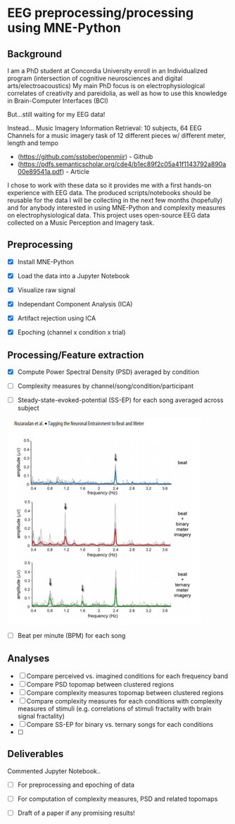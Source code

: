 
# EEG preprocessing/processing using MNE-Python

## Background

I am a PhD student at Concordia University enroll in an Individualized program (intersection of cognitive neurosciences and digital arts/electroacoustics)
My main PhD focus is on electrophysiological correlates of creativity and pareidolia, as well as how to use this knowledge in Brain-Computer Interfaces (BCI)

But...still waiting for my EEG data!

Instead...
Music Imagery Information Retrieval: 10 subjects, 64 EEG Channels for a music imagery task of 12 different pieces w/ different meter, length and tempo

* (https://github.com/sstober/openmiir) - Github
* (https://pdfs.semanticscholar.org/cde4/b1ec89f2c05a41f1143792a890a00e89541a.pdf) - Article

I chose to work with these data so it provides me with a first hands-on experience with EEG data.
The produced scripts/notebooks should be reusable for the data I will be collecting in the next few months (hopefully)
and for anybody interested in using MNE-Python and complexity measures on electrophysiological data.
This project uses open-source EEG data collected on a Music Perception and Imagery task.





## Preprocessing

- [x] Install MNE-Python
- [x] Load the data into a Jupyter Notebook
- [x] Visualize raw signal
- [x] Independant Component Analysis (ICA)
- [x] Artifact rejection using ICA
- [x] Epoching (channel x condition x trial)


## Processing/Feature extraction
 
- [x] Compute Power Spectral Density (PSD) averaged by condition
- [ ] Complexity measures by channel/song/condition/participant

- [ ] Steady-state-evoked-potential (SS-EP) for each song averaged across subject

![SS-EP from Nozaradan (2011)](https://github.com/mtl-brainhack-school-2019/BrainHackSchool2019_AB/blob/master/nozaradan_2011.png)

- [ ] Beat per minute (BPM) for each song


## Analyses

- [ ] Compare perceived vs. imagined conditions for each frequency band
- [ ] Compare PSD topomap between clustered regions
- [ ] Compare complexity measures topomap between clustered regions 
- [ ] Compare complexity measures for each conditions with complexity measures of stimuli 
      (e.g. correlations of stimuli fractality with brain signal fractality)
- [ ] Compare SS-EP for binary vs. ternary songs for each conditions
- [ ] 

## Deliverables

Commented Jupyter Notebook..
- [ ] For preprocessing and epoching of data
- [ ] For computation of complexity measures, PSD and related topomaps
- [ ] Draft of a paper if any promising results!


```

```
